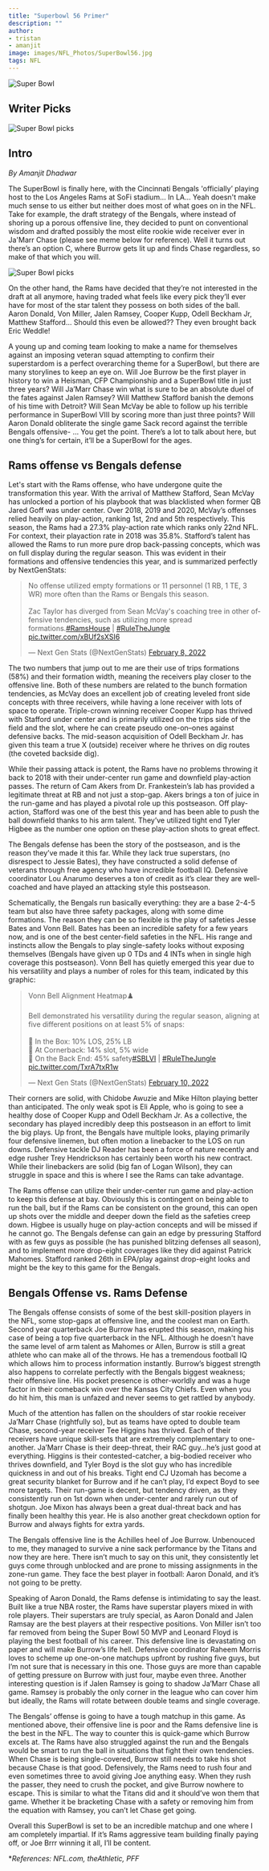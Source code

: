 ```yaml
---
title: "Superbowl 56 Primer"
description: ""
author: 
- tristan 
- amanjit
image: images/NFL_Photos/SuperBowl56.jpg
tags: NFL
---
```


<img src="/images/NFL_Photos/SuperBowl56.jpg" alt="Super Bowl">

## Writer Picks

<img src="images/NFL_Photos/CIN@LAR.jpg" alt="Super Bowl picks">

## Intro 
*By Amanjit Dhadwar*

The SuperBowl is finally here, with the Cincinnati Bengals 'officially’ playing host to the Los Angeles Rams at SoFi stadium… In LA… Yeah doesn't make much sense to us either but neither does most of what goes on in the NFL. Take for example, the draft strategy of the Bengals, where instead of shoring up a porous offensive line, they decided to punt on conventional wisdom and drafted possibly the most elite rookie wide receiver ever in Ja'Marr Chase (please see meme below for reference).​​ Well it turns out there’s an option C, where Burrow gets lit up and finds Chase regardless, so make of that which you will. 

<img src="/images/NFL_Photos/Chase_meme.png" alt="Super Bowl picks">

On the other hand, the Rams have decided that they’re not interested in the draft at all anymore, having traded what feels like every pick they’ll ever have for most of the star talent they possess on both sides of the ball. Aaron Donald, Von Miller, Jalen Ramsey, Cooper Kupp, Odell Beckham Jr, Matthew Stafford… Should this even be allowed?? They even brought back Eric Weddle!

A young up and coming team looking to make a name for themselves against an imposing veteran squad attempting to confirm their superstardom is a perfect overarching theme for a SuperBowl, but there are many storylines to keep an eye on. Will Joe Burrow be the first player in history to win a Heisman, CFP Championship and a SuperBowl title in just three years? Will Ja’Marr Chase win what is sure to be an absolute duel of the fates against Jalen Ramsey? Will Matthew Stafford banish the demons of his time with Detroit? Will Sean McVay be able to follow up his terrible performance in SuperBowl VIII by scoring more than just three points? Will Aaron Donald obliterate the single game Sack record against the terrible Bengals offensive- … You get the point. There’s a lot to talk about here, but one thing’s for certain, it’ll be a SuperBowl for the ages. 

## Rams offense vs Bengals defense

Let's start with the Rams offense, who have undergone quite the transformation this year. With the arrival of Matthew Stafford, Sean McVay has unlocked a portion of his playbook that was blacklisted when former QB Jared Goff was under center. Over 2018, 2019 and 2020, McVay’s offenses relied heavily on play-action, ranking 1st, 2nd and 5th respectively. This season, the Rams had a 27.3% play-action rate which ranks only 22nd NFL. For context, their playaction rate in 2018 was 35.8%. Stafford’s talent has allowed the Rams to run more pure drop back-passing concepts, which was on full display during the regular season. This was evident in their formations and offensive tendencies this year, and is summarized perfectly by NextGenStats:

<blockquote class="twitter-tweet tw-align-center"><p lang="en" dir="ltr">No offense utilized empty formations or 11 personnel (1 RB, 1 TE, 3 WR) more often than the Rams or Bengals this season.<br><br>Zac Taylor has diverged from Sean McVay&#39;s coaching tree in other offensive tendencies, such as utilizing more spread formations.<a href="https://twitter.com/hashtag/RamsHouse?src=hash&amp;ref_src=twsrc%5Etfw">#RamsHouse</a> | <a href="https://twitter.com/hashtag/RuleTheJungle?src=hash&amp;ref_src=twsrc%5Etfw">#RuleTheJungle</a> <a href="https://t.co/xBUf2sXSI6">pic.twitter.com/xBUf2sXSI6</a></p>&mdash; Next Gen Stats (@NextGenStats) <a href="https://twitter.com/NextGenStats/status/1491102920351248387?ref_src=twsrc%5Etfw">February 8, 2022</a></blockquote> <script async src="https://platform.twitter.com/widgets.js" charset="utf-8"></script>

The two numbers that jump out to me are their use of trips formations (58%) and their formation width, meaning the receivers play closer to the offensive line. Both of these numbers are related to the bunch formation tendencies, as McVay does an excellent job of creating leveled front side concepts with three receivers, while having a lone receiver with lots of space to operate. Triple-crown winning receiver Cooper Kupp has thrived with Stafford under center and is primarily utilized on the trips side of the field and the slot, where he can create pseudo one-on–ones against defensive backs. The mid-season acquisition of Odell Beckham Jr. has given this team a true X (outside) receiver where he thrives on dig routes (the coveted backside dig). 

While their passing attack is potent, the Rams have no problems throwing it back to 2018 with their under-center run game and downfield play-action passes. The return of Cam Akers from Dr. Frankestein’s lab has provided a legitimate threat at RB and not just a stop-gap. Akers brings a ton of juice in the run-game and has played a pivotal role up this postseason. Off play-action, Stafford was one of the best this year and has been able to push the ball downfield thanks to his arm talent. They’ve utilized tight end Tyler Higbee as the number one option on these play-action shots to great effect. 

The Bengals defense has been the story of the postseason, and is the reason they’ve made it this far. While they lack true superstars, (no disrespect to Jessie Bates), they have constructed a solid defense of veterans through free agency who have incredible football IQ. Defensive coordinator Lou Anarumo deserves a ton of credit as it’s clear they are well-coached and have played an attacking style this postseason.

Schematically, the Bengals run basically everything: they are a base 2-4-5 team but also have three safety packages, along with some dime formations. The reason they can be so flexible is the play of safeties Jesse Bates and Vonn Bell. Bates has been an incredible safety for a few years now, and is one of the best center-field safeties in the NFL. His range and instincts allow the Bengals to play single-safety looks without exposing themselves (Bengals have given up 0 TDs and 4 INTs when in single high coverage this postseason). Vonn Bell has quietly emerged this year due to his versatility and plays a number of roles for this team, indicated by this graphic: 

<blockquote class="twitter-tweet tw-align-center"><p lang="en" dir="ltr">Vonn Bell Alignment Heatmap♟️<br><br>Bell demonstrated his versatility during the regular season, aligning at five different positions on at least 5% of snaps:<br><br>🔹 In the Box: 10% LOS, 25% LB<br>🔹 At Cornerback: 14% slot, 5% wide<br>🔹 On the Back End: 45% safety<a href="https://twitter.com/hashtag/SBLVI?src=hash&amp;ref_src=twsrc%5Etfw">#SBLVI</a> | <a href="https://twitter.com/hashtag/RuleTheJungle?src=hash&amp;ref_src=twsrc%5Etfw">#RuleTheJungle</a> <a href="https://t.co/TxrA7txR1w">pic.twitter.com/TxrA7txR1w</a></p>&mdash; Next Gen Stats (@NextGenStats) <a href="https://twitter.com/NextGenStats/status/1491846728328175644?ref_src=twsrc%5Etfw">February 10, 2022</a></blockquote> <script async src="https://platform.twitter.com/widgets.js" charset="utf-8"></script>

Their corners are solid, with Chidobe Awuzie and Mike Hilton playing better than anticipated. The only weak spot is Eli Apple, who is going to see a healthy dose of Cooper Kupp and Odell Beckham Jr. As a collective, the secondary has played incredibly deep this postseason in an effort to limit the big plays. Up front, the Bengals have multiple looks, playing primarily four defensive linemen, but often motion a linebacker to the LOS on run downs. Defensive tackle DJ Reader has been a force of nature recently and edge rusher Trey Hendrickson has certainly been worth his new contract. While their linebackers are solid (big fan of Logan Wilson), they can struggle in space and this is where I see the Rams can take advantage.

The Rams offense can utilize their under-center run game and play-action to keep this defense at bay. Obviously this is contingent on being able to run the ball, but if the Rams can be consistent on the ground, this can open up shots over the middle and deeper down the field as the safeties creep down. Higbee is usually huge on play-action concepts and will be missed if he cannot go. The Bengals defense can gain an edge by pressuring Stafford with as few guys as possible (he has punished blitzing defenses all season), and to implement more drop-eight coverages like they did against Patrick Mahomes. Stafford ranked 26th in EPA/play against drop-eight looks and might be the key to this game for the Bengals.   

## Bengals Offense vs. Rams Defense

The Bengals offense consists of some of the best skill-position players in the NFL, some stop-gaps at offensive line, and the coolest man on Earth. Second year quarterback Joe Burrow has erupted this season, making his case of being a top five quarterback in the NFL. Although he doesn't have the same level of arm talent as Mahomes or Allen, Burrow is still a great athlete who can make all of the throws. He has a tremendous football IQ which allows him to process information instantly. Burrow’s biggest strength also happens to correlate perfectly with the Bengals biggest weakness; their offensive line. His pocket presence is other-worldly and was a huge factor in their comeback win over the Kansas City Chiefs. Even when you do hit him, this man is unfazed and never seems to get rattled by anybody. 

Much of the attention has fallen on the shoulders of star rookie receiver Ja’Marr Chase (rightfully so), but as teams have opted to double team Chase, second-year receiver Tee Higgins has thrived. Each of their receivers have unique skill-sets that are extremely complementary to one-another. Ja’Marr Chase is their deep-threat, their RAC guy…he’s just good at everything. Higgins is their contested-catcher, a big-bodied receiver who thrives downfield, and Tyler Boyd is the slot guy who has incredible quickness in and out of his breaks. Tight end CJ Uzomah has become a great security blanket for Burrow and if he can’t play, I’d expect Boyd to see more targets. Their run-game is decent, but tendency driven, as they consistently run on 1st down when under-center and rarely run out of shotgun. Joe Mixon has always been a great dual-threat back and has finally been healthy this year. He is also another great checkdown option for Burrow and always fights for extra yards. 

The Bengals offensive line is the Achilles heel of Joe Burrow. Unbenouced to me, they managed to survive a nine sack performance by the Titans and now they are here. There isn’t much to say on this unit, they consistently let guys come through unblocked and are prone to missing assignments in the zone-run game. They face the best player in football: Aaron Donald, and it’s not going to be pretty. 

Speaking of Aaron Donald, the Rams defense is intimidating to say the least. Built like a true NBA roster, the Rams have superstar players mixed in with role players. Their superstars are truly special, as Aaron Donald and Jalen Ramsay are the best players at their respective positions. Von Miller isn’t too far removed from being the Super Bowl 50 MVP and Leonard Floyd is playing the best football of his career. This defensive line is devastating on paper and will make Burrow’s life hell. Defensive coordinator Raheem Morris loves to scheme up one-on-one matchups upfront by rushing five guys, but I’m not sure that is necessary in this one. Those guys are more than capable of getting pressure on Burrow with just four, maybe even three. Another interesting question is if Jalen Ramsey is going to shadow Ja’Marr Chase all game. Ramsey is probably the only corner in the league who can cover him but ideally, the Rams will rotate between double teams and single coverage. 

The Bengals’ offense is going to have a tough matchup in this game. As mentioned above, their offensive line is poor and the Rams defensive line is the best in the NFL. The way to counter this is quick-game which Burrow excels at. The Rams have also struggled against the run and the Bengals would be smart to run the ball in situations that fight their own tendencies. When Chase is being single-covered, Burrow still needs to take his shot because Chase is that good. Defensively, the Rams need to rush four and even sometimes three to avoid giving Joe anything easy. When they rush the passer, they need to crush the pocket, and give Burrow nowhere to escape. This is similar to what the Titans did and it should’ve won them that game. Whether it be bracketing Chase with a safety or removing him from the equation with Ramsey, you can’t let Chase get going. 

Overall this SuperBowl is set to be an incredible matchup and one where I am completely impartial. If it’s Rams aggressive team building finally paying off, or Joe Brrr winning it all, I’ll be content.  

**References: NFL.com, theAthletic, PFF*